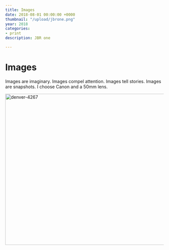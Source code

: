 ```yaml
---
title: Images
date: 2018-08-01 00:00:00 +0000
thumbnail: "/upload/jbrone.png"
year: 2018
categories:
- print
description: JBR one

---
```

# Images

Images are imaginary. Images compel attention. Images tell stories. Images are snapshots. I choose Canon and a 50mm lens.
<div>
<script async src="//embedr.flickr.com/assets/client-code.js" charset="utf-8"></script>
<a data-flickr-embed="true" data-context="true"  href="https://www.flickr.com/photos/reaganr/9807977686/in/album-72157635630357044/" title="denver-4267"><img src="https://farm6.staticflickr.com/5530/9807977686_7fc862f832_z.jpg" width="640" height="480" alt="denver-4267"></a>
  </div>
 
